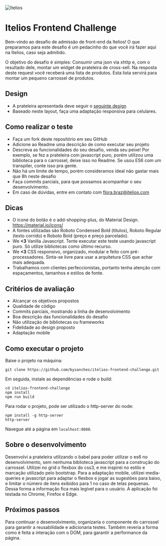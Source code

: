 ![Itelios](http://www.itelios.com.br/images/logo_itelios_orange@2x.png)

# Itelios Frontend Challenge

Bem-vindo ao desafio de admissão de front-end da Itelios! O que preparamos para este desafio é um pedacinho do que você irá fazer aqui na Itelios, caso seja admitido.

O objetivo do desafio é simples: Consumir uma json via xhttp e, com o resultado dele, montar um widget de prateleira de cross-sell. Na resposta deste request você receberá uma lista de produtos. Esta lista servirá para montar um pequeno carrossel de produtos. 

## Design

- A prateleira apresentada deve seguir o [seguinte design](desafio-front-end-itelios.jpg)
- Baseado neste layout, faça uma adaptação responsiva para celulares.

## Como realizar o teste

- Faça um fork deste repositório em seu GitHub
- Adicione ao Readme uma descrição de como executar seu projeto
- Descreva as funcionalidades do seu desafio, venda seu peixe! Por exemplo, se fez a prateleira com javascript puro, porém utilizou uma biblioteca para o carrossel, deixe isso no Readme. Se usou ES6 com um transpiler, conte isso pra gente. 
- Não há um limite de tempo, porém consideramos ideal não gastar mais que 8h neste desafio
- Faça commits parciais, para que possamos acompanhar o seu desenvolvimento.
- Em caso de dúvidas, entre em contato com flora.braz@itelios.com

## Dicas
 
- O ícone do botão é o add-shopping-plus, do Material Design. https://material.io/icons/
- A fontes utilizadas são Roboto Condensed Bold (títulos), Roboto Regular (texto corrido) e Roboto Bold (preço e preço parcelado). 
- We **<3** Vanilla Javascript. Tente executar este teste usando javascript puro. Só utilize bibliotecas como último recurso.
- We **<3** CSS responsivo, organizado, modular e feito com pré-processadores. Sinta-se livre para usar a arquitetura CSS que achar mais adequada. 
- Trabalhamos com clientes perfeccionistas, portanto tenha atenção com espaçamentos, tamanhos e estilos de fonte. 

## Critérios de avaliação

- Alcançar os objetivos propostos
- Qualidade de código
- Commits parciais, mostrando a linha de desenvolvimento
- Boa descrição das funcionalidades do desafio
- Não utilização de bibliotecas ou frameworks
- Fidelidade ao design proposto
- Adaptação mobile

## Como executar o projeto

Baixe o projeto na máquina:
```
git clone https://github.com/bysanches/itelios-frontend-challenge.git
```

Em seguida, instale as dependências e rode o build:
```
cd itelios-frontend-challenge
npm install
npm run build
```

Para rodar o projeto, pode ser utilizado o http-server do node:
```
npm install -g http-server
http-server
```

Navegue até a página em `localhost:8080`.

## Sobre o desenvolvimento

Desenvolvi a prateleira utilizando o babel para poder utilizar o es6 no desenvolvimento, sem nenhuma biblioteca javascript para a construção do carrossel.
Utilizei no grid o flexbox do css3, e me inspirei no estilo e marcação utilizado pelo bootstrap.
Para a adaptação mobile, utilizei media-queries e javascript para adaptar o flexbox e jogar as sugestões para baixo, e limitar o número de itens exibidos para 1 no caso de telas pequenas. Dessa forma a informação fica mais legível para o usuário.
A aplicação foi testada no Chrome, Firefox e Edge.

## Próximos passos

Para continuar o desenvolvimento, organizaria o componente do carrossel para garantir a reusabilidade e adicionaria testes.
Também reveria a forma como é feita a interação com o DOM, para garantir a performance da página.